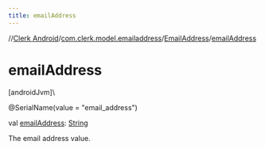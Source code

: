 ```yaml
---
title: emailAddress
---
```

//[Clerk Android](../../../index.html)/[com.clerk.model.emailaddress](../index.html)/[EmailAddress](index.html)/[emailAddress](email-address.html)



# emailAddress



[androidJvm]\




@SerialName(value = &quot;email_address&quot;)



val [emailAddress](email-address.html): [String](https://kotlinlang.org/api/latest/jvm/stdlib/kotlin-stdlib/kotlin/-string/index.html)



The email address value.





